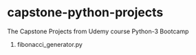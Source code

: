 # capstone-python-projects
The Capstone Projects from Udemy course Python-3 Bootcamp 
1. fibonacci_generator.py


